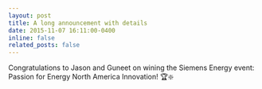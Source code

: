 ```yaml
---
layout: post
title: A long announcement with details
date: 2015-11-07 16:11:00-0400
inline: false
related_posts: false
---
```

Congratulations to Jason and Guneet on wining the Siemens Energy event: Passion for Energy North America Innovation! 🏆❇️
